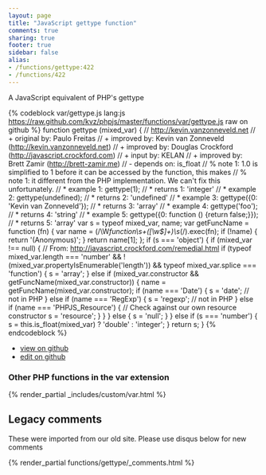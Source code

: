 ```yaml
---
layout: page
title: "JavaScript gettype function"
comments: true
sharing: true
footer: true
sidebar: false
alias:
- /functions/gettype:422
- /functions/422
---
```

<!-- Generated by Rakefile:build -->
A JavaScript equivalent of PHP's gettype

{% codeblock var/gettype.js lang:js https://raw.github.com/kvz/phpjs/master/functions/var/gettype.js raw on github %}
function gettype (mixed_var) {
    // http://kevin.vanzonneveld.net
    // +   original by: Paulo Freitas
    // +   improved by: Kevin van Zonneveld (http://kevin.vanzonneveld.net)
    // +   improved by: Douglas Crockford (http://javascript.crockford.com)
    // +   input by: KELAN
    // +   improved by: Brett Zamir (http://brett-zamir.me)
    // -    depends on: is_float
    // %        note 1: 1.0 is simplified to 1 before it can be accessed by the function, this makes
    // %        note 1: it different from the PHP implementation. We can't fix this unfortunately.
    // *     example 1: gettype(1);
    // *     returns 1: 'integer'
    // *     example 2: gettype(undefined);
    // *     returns 2: 'undefined'
    // *     example 3: gettype({0: 'Kevin van Zonneveld'});
    // *     returns 3: 'array'
    // *     example 4: gettype('foo');
    // *     returns 4: 'string'
    // *     example 5: gettype({0: function () {return false;}});
    // *     returns 5: 'array'
    var s = typeof mixed_var,
        name;
    var getFuncName = function (fn) {
        var name = (/\W*function\s+([\w\$]+)\s*\(/).exec(fn);
        if (!name) {
            return '(Anonymous)';
        }
        return name[1];
    };
    if (s === 'object') {
        if (mixed_var !== null) { // From: http://javascript.crockford.com/remedial.html
            if (typeof mixed_var.length === 'number' && !(mixed_var.propertyIsEnumerable('length')) && typeof mixed_var.splice === 'function') {
                s = 'array';
            } else if (mixed_var.constructor && getFuncName(mixed_var.constructor)) {
                name = getFuncName(mixed_var.constructor);
                if (name === 'Date') {
                    s = 'date'; // not in PHP
                } else if (name === 'RegExp') {
                    s = 'regexp'; // not in PHP
                } else if (name === 'PHPJS_Resource') { // Check against our own resource constructor
                    s = 'resource';
                }
            }
        } else {
            s = 'null';
        }
    } else if (s === 'number') {
        s = this.is_float(mixed_var) ? 'double' : 'integer';
    }
    return s;
}
{% endcodeblock %}

 - [view on github](https://github.com/kvz/phpjs/blob/master/functions/var/gettype.js)
 - [edit on github](https://github.com/kvz/phpjs/edit/master/functions/var/gettype.js)

### Other PHP functions in the var extension
{% render_partial _includes/custom/var.html %}
## Legacy comments
These were imported from our old site. Please use disqus below for new comments
<div style="overflow-y: scroll; max-height: 500px;">
{% render_partial functions/gettype/_comments.html %}
</div>
